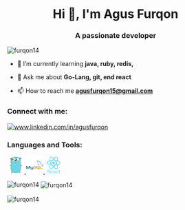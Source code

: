 <h1 align="center">Hi 👋, I'm Agus Furqon</h1>
<h3 align="center">A passionate developer</h3>

<p align="left"> <img src="https://komarev.com/ghpvc/?username=furqon14&label=Profile%20views&color=0e75b6&style=flat" alt="furqon14" /> </p>

- 🌱 I’m currently learning **java, ruby, redis,**

- 💬 Ask me about **Go-Lang, git, end react**

- 📫 How to reach me **agusfurqon15@gmail.com**

<h3 align="left">Connect with me:</h3>
<p align="left">
<a href="https://linkedin.com/in/www.linkedin.com/in/agusfurqon" target="blank"><img align="center" src="https://raw.githubusercontent.com/rahuldkjain/github-profile-readme-generator/master/src/images/icons/Social/linked-in-alt.svg" alt="www.linkedin.com/in/agusfurqon" height="30" width="40" /></a>
</p>

<h3 align="left">Languages and Tools:</h3>
<p align="left"> <a href="https://golang.org" target="_blank" rel="noreferrer"> <img src="https://raw.githubusercontent.com/devicons/devicon/master/icons/go/go-original.svg" alt="go" width="40" height="40"/> </a> <a href="https://www.mysql.com/" target="_blank" rel="noreferrer"> <img src="https://raw.githubusercontent.com/devicons/devicon/master/icons/mysql/mysql-original-wordmark.svg" alt="mysql" width="40" height="40"/> </a> <a href="https://reactjs.org/" target="_blank" rel="noreferrer"> <img src="https://raw.githubusercontent.com/devicons/devicon/master/icons/react/react-original-wordmark.svg" alt="react" width="40" height="40"/> </a> </p>

<p><img align="left" src="https://github-readme-stats.vercel.app/api/top-langs?username=furqon14&show_icons=true&locale=en&layout=compact" alt="furqon14" /></p>

<p>&nbsp;<img align="center" src="https://github-readme-stats.vercel.app/api?username=furqon14&show_icons=true&locale=en" alt="furqon14" /></p>

<p><img align="center" src="https://github-readme-streak-stats.herokuapp.com/?user=furqon14&" alt="furqon14" /></p>
